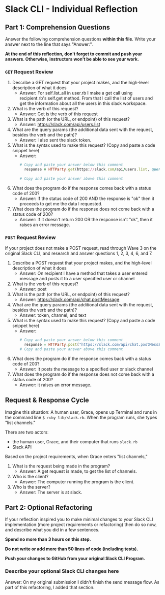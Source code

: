 # Slack CLI - Individual Reflection

## Part 1: Comprehension Questions

Answer the following comprehension questions **within this file.** Write your answer next to the line that says "Answer:".

**At the end of this reflection, don't forget to commit and push your answers. Otherwise, instructors won't be able to see your work.**

### `GET` Request Review

1. Describe a GET request that your project makes, and the high-level description of what it does
    - Answer: For self.list_all in user.rb I make a get call using recipient.rb's self.get method. From that I call the list of users and get the information about all the users in this slack workspace.
2. What is the verb of this request?
    - Answer: Get is the verb of this request
3. What is the path (or the URL, or endpoint) of this request?
    - Answer: https://slack.com/api/users.list
4. What are the query params (the additional data sent with the request, besides the verb and the path)?
    - Answer: I also sent the slack token.
5. What is the syntax used to make this request? (Copy and paste a code snippet here)
    - Answer:
      ```ruby
      # Copy and paste your answer below this comment
        response = HTTParty.get(https://slack.com/api/users.list, query: { token: ENV["SLACK_TOKEN"] })
        
      # Copy and paste your answer above this comment
      ```
6. What does the program do if the response comes back with a status code of 200?
    - Answer: If the status code of 200 AND the response is "ok" then it proceeds to get me the data I requested.
7. What does the program do if the response does not come back with a status code of 200?
    - Answer: If it doesn't return 200 OR the response isn't "ok", then it raises an error message. 

### `POST` Request Review

If your project does not make a POST request, read through Wave 3 on the original Slack CLI, and research and answer questions 1, 2, 3, 4, 6, and 7.

1. Describe a POST request that your project makes, and the high-level description of what it does
    - Answer: On recipient I have a method that takes a user entered message and posts it to a user specified user or channel
1. What is the verb of this request?
    - Answer: post
1. What is the path (or the URL, or endpoint) of this request?
    - Answer: https://slack.com/api/chat.postMessage
1. What are the query params (the additional data sent with the request, besides the verb and the path)?
    - Answer: token, channel, and text
1. What is the syntax used to make this request? (Copy and paste a code snippet here)
    - Answer:
      ```ruby
      # Copy and paste your answer below this comment
        response = HTTParty.post("https://slack.com/api/chat.postMessage", query: { token: ENV["BOT_TOKEN"], channel: self.slack_id, text: message })
      # Copy and paste your answer above this comment
      ```
1. What does the program do if the response comes back with a status code of 200?
    - Answer: It posts the message to a specified user or slack channel
1. What does the program do if the response does not come back with a status code of 200?
    - Answer: it raises an error message.

## Request & Response Cycle

Imagine this situation: A human user, Grace, opens up Terminal and runs in the command line `$ ruby lib/slack.rb`. When the program runs, she types "list channels."

There are two actors:
  - the human user, Grace, and their computer that runs `slack.rb`
  - Slack API

Based on the project requirements, when Grace enters "list channels,"
1. What is the request being made in the program?
    - Answer: A get request is made, to get the list of channels.
1. Who is the client?
    - Answer: The computer running the program is the client.
1. Who is the server?
    - Answer: The server is at slack.

## Part 2: Optional Refactoring

If your reflection inspired you to make minimal changes to your Slack CLI implementation (more project requirements or refactoring) then do so now, and describe what you did in a few sentences.



**Spend no more than 3 hours on this step.**

**Do not write or add more than 50 lines of code (including tests).**

**Push your changes to GitHub from your original Slack CLI Program.**

### Describe your optional Slack CLI changes here

Answer: On my original submission I didn't finish the send message flow. As part of this refactoring, I added that section.
